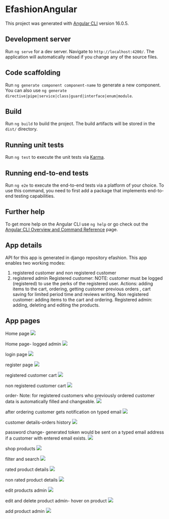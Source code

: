 # EfashionAngular

This project was generated with [Angular CLI](https://github.com/angular/angular-cli) version 16.0.5.

## Development server

Run `ng serve` for a dev server. Navigate to `http://localhost:4200/`. The application will automatically reload if you change any of the source files.

## Code scaffolding

Run `ng generate component component-name` to generate a new component. You can also use `ng generate directive|pipe|service|class|guard|interface|enum|module`.

## Build

Run `ng build` to build the project. The build artifacts will be stored in the `dist/` directory.

## Running unit tests

Run `ng test` to execute the unit tests via [Karma](https://karma-runner.github.io).

## Running end-to-end tests

Run `ng e2e` to execute the end-to-end tests via a platform of your choice. To use this command, you need to first add a package that implements end-to-end testing capabilities.

## Further help

To get more help on the Angular CLI use `ng help` or go check out the [Angular CLI Overview and Command Reference](https://angular.io/cli) page.

## App details
API for this app is generated in django repository efashion.
This app enables two working modes:
 1. registered customer and non registered customer
 2. registered admin
Registered customer: NOTE: customer must be logged (registered) to use the perks of the registered user. Actions: adding items to the cart,
ordering, getting customer previous orders , cart saving for limited period time and reviews writing.
Non registered customer: adding items to the cart and ordering.
Registered admin: adding, deleting and editing the products.

## App pages 
Home page
<img src="/src/assets/explanatoryImages/homePage.png"> 

Home page- logged admin
<img src="/src/assets/explanatoryImages/homeAdmin.png"> 

login page
<img src="/src/assets/explanatoryImages/loginPage.png"> 

register page
<img src="/src/assets/explanatoryImages/registerPage.png"> 

registered customer cart
<img src="/src/assets/explanatoryImages/loggedUserCart.png"> 

non registered customer cart
<img src="/src/assets/explanatoryImages/cart.png"> 

order- Note: for registered customers who previously ordered customer data is automatically filled and changeable.
<img src="/src/assets/explanatoryImages/order.png">

after ordering customer gets notification on typed email 
<img src="/src/assets/explanatoryImages/orderEmail.JPG">

customer details-orders history
<img src="/src/assets/explanatoryImages/customerDetails.png"> 

password change- generated token would be sent on a typed email address if a customer with entered email exists.
<img src="/src/assets/explanatoryImages/passwordChange.png"> 

shop products 
<img src="/src/assets/explanatoryImages/editProductsNew.png"> 

filter and search
<img src="/src/assets/explanatoryImages/filterAndSearch.png"> 

rated product details
<img src="/src/assets/explanatoryImages/ratedProductDetails.png"> 

non rated product details
<img src="/src/assets/explanatoryImages/productDetailsNotRated.png"> 

edit products admin
<img src="/src/assets/explanatoryImages/editProductsAdmin.png"> 

edit and delete product admin- hover on product
<img src="/src/assets/explanatoryImages/shopNew.png"> 

add product admin
<img src="/efashionAngular/src/assets/explanatoryImages/addProductAdmin.png"> 







